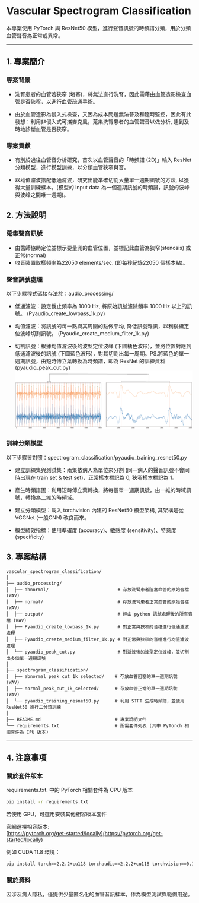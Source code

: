 # Vascular Spectrogram Classification

本專案使用 PyTorch 與 ResNet50 模型，進行聲音訊號的時頻譜分類，用於分類血管聲音為正常或異常。

---
## 1. 專案簡介
### 專案背景

* 洗腎患者的血管若狹窄 (堵塞)，將無法進行洗腎，因此需藉由血管造影檢查血管是否狹窄，以進行血管疏通手術。

* 由於血管造影為侵入式檢查，又因為成本問題無法普及和隨時監控，因此有此發想：利用非侵入式可攜麥克風，蒐集洗腎患者的血管聲音以做分析, 達到及時地診斷血管是否狹窄。

### 專案貢獻
*  有別於過往血管音分析研究，首次以血管聲音的「時頻譜 (2D)」輸入 ResNet 分類模型，進行模型訓練，以分類血管狹窄與否。

* 以均值濾波搭配低通濾波，研究出能準確切割大量單一週期訊號的方法, 以獲得大量訓練樣本。(模型的 input data 為一個週期訊號的時頻譜，訊號的波峰與波峰之間唯一週期)。

## 2. 方法說明
### 蒐集聲音訊號
* 由醫師協助定位並標示要量測的血管位置，並標記此血管為狹窄(stenosis) 或正常(normal)
* 收音裝置取樣頻率為22050 elements/sec. (即每秒紀錄22050 個樣本點)。

### 聲音訊號處理
以下步驟程式碼接存法於：audio_processing/

* 低通濾波：設定截止頻率為 1000 Hz, 將原始訊號濾除頻率 1000 Hz 以上的訊號。 (Pyaudio_create_lowpass_1k.py)

* 均值濾波：將訊號的每一點與其周圍的點做平均, 降低訊號雜訊，以利後續定位波峰切割訊號。 (Pyaudio_create_medium_filter_1k.py)

* 切割訊號：根據均值濾波後的波型定位波峰 (下圖橘色波形)，並將位置對應到低通濾波後的訊號 (下圖藍色波形)，對其切割出每一周期。PS.將藍色的單一週期訊號，由短時傅立葉轉換為時頻譜，即為 ResNet 的訓練資料 (pyaudio_peak_cut.py) ![切割訊號示意圖](images/cut_signal.png)

### 訓練分類模型 
以下步驟皆對照：spectrogram_classification/pyaudio_training_resnet50.py

* 建立訓練集與測試集：兩集依病人為單位來分割 (同一病人的聲音訊號不會同時出現在 train set & test set)，正常樣本標記為 0, 狹窄樣本標記為 1。

* 產生時頻譜圖：利用短時傅立葉轉換，將每個單一週期訊號，由一維的時域訊號，轉換為二維的時頻域。

* 建立分類模型：載入 torchvision 內建的 ResNet50 模型架構, 其架構是從 VGGNet (一般CNN) 改良而來。

* 模型績效指標：使用準確度 (accuracy)、敏感度 (sensitivity)、特意度 (specificity)



## 3. 專案結構

```
vascular_spectrogram_classification/
│
├── audio_processing/                           
│  ├── abnormal/                          # 存放洗腎患者阻塞血管的原始音檔 (WAV)
│  ├── normal/                            # 存放洗腎患者正常血管的原始音檔 (WAV)
│  ├── output/                            # 經由 python 訊號處理後的所有音檔 (WAV)
│  ├── Pyaudio_create_lowpass_1k.py       # 對正常與狹窄的音檔進行低通濾波處理
│  ├── Pyaudio_create_medium_filter_1k.py # 對正常與狹窄的音檔進行均值濾波處理
│  └── pyaudio_peak_cut.py                # 對濾波後的波型定位波峰，並切割出多個單一週期訊號
│
├── spectrogram_classification/                 
│  ├── abnormal_peak_cut_1k_selected/    # 存放血管阻塞的單一週期訊號 (WAV)
│  ├── normal_peak_cut_1k_selected/      # 存放血管正常的單一週期訊號 (WAV)
│  └── pyaudio_training_resnet50.py      # 利用 STFT 生成時頻譜，並使用 ResNet50 進行二分類訓練
│
├── README.md                            # 專案說明文件 
└── requirements.txt                     # 所需套件列表 (其中 PyTorch 相關套件為 CPU 版本)
```

---

## 4. 注意事項
### 關於套件版本
requirements.txt. 中的 PyTorch 相關套件為 CPU 版本
```bash
pip install -r requirements.txt
```

若使用 GPU，可選用安裝其他相容版本套件

官網選擇相容版本:  
[https://pytorch.org/get-started/locally](https://pytorch.org/get-started/locally)

例如 CUDA 11.8 環境：
```bash
pip install torch==2.2.2+cu118 torchaudio==2.2.2+cu118 torchvision==0.17.2+cu118 -f https://download.pytorch.org/whl/torch_stable.html
```

### 關於資料

因涉及病人隱私，僅提供少量匿名化的血管音訊樣本，作為模型測試與範例用途。

